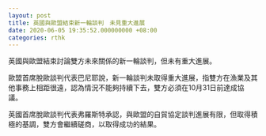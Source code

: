 ```yaml
---
layout: post
title: 英國與歐盟結束新一輪談判　未見重大進展
date: 2020-06-05 19:35:52.000000000 +08:00
categories: rthk
---
```


英國與歐盟結束討論雙方未來關係的新一輪談判，但未有重大進展。

歐盟首席脫歐談判代表巴尼耶說，新一輪談判未取得重大進展，指雙方在漁業及其他事務上相距很遠，認為情況不能夠持續下去，雙方必須在10月31日前達成協議。

英國首席脫歐談判代表弗羅斯特承認，與歐盟的自貿協定談判進展有限，但取得積極的基調，雙方會繼續磋商，以取得成功的結果。
